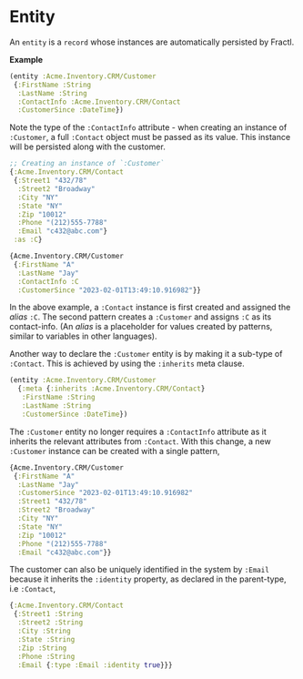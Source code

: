 # Entity

An `entity` is a `record` whose instances are automatically persisted by Fractl.

**Example**

```clojure
(entity :Acme.Inventory.CRM/Customer
 {:FirstName :String
  :LastName :String
  :ContactInfo :Acme.Inventory.CRM/Contact
  :CustomerSince :DateTime})
```

Note the type of the `:ContactInfo` attribute - when creating an instance of `:Customer`,
a full `:Contact` object must be passed as its value. This instance will be persisted along with the
customer.

```clojure
;; Creating an instance of `:Customer`
{:Acme.Inventory.CRM/Contact
 {:Street1 "432/78"
  :Street2 "Broadway"
  :City "NY"
  :State "NY"
  :Zip "10012"
  :Phone "(212)555-7788"
  :Email "c432@abc.com"}
 :as :C}

{Acme.Inventory.CRM/Customer
 {:FirstName "A"
  :LastName "Jay"
  :ContactInfo :C
  :CustomerSince "2023-02-01T13:49:10.916982"}}
```

In the above example, a `:Contact` instance is first created and assigned the *alias* `:C`.
The second pattern creates a `:Customer` and assigns `:C` as its contact-info. (An *alias* is a
placeholder for values created by patterns, similar to variables in other languages).

Another way to declare the `:Customer` entity is by making it a sub-type of `:Contact`. This is
achieved by using the `:inherits` meta clause.

```clojure
(entity :Acme.Inventory.CRM/Customer
  {:meta {:inherits :Acme.Inventory.CRM/Contact}
   :FirstName :String
   :LastName :String
   :CustomerSince :DateTime})
```

The `:Customer` entity no longer requires a `:ContactInfo` attribute as it inherits the relevant attributes from
`:Contact`. With this change, a new `:Customer` instance can be created with a single pattern,

```clojure
{Acme.Inventory.CRM/Customer
 {:FirstName "A"
  :LastName "Jay"
  :CustomerSince "2023-02-01T13:49:10.916982"
  :Street1 "432/78"
  :Street2 "Broadway"
  :City "NY"
  :State "NY"
  :Zip "10012"
  :Phone "(212)555-7788"
  :Email "c432@abc.com"}}
```
The customer can also be uniquely identified in the system by `:Email` because it inherits the `:identity` property,
as declared in the parent-type, i.e `:Contact`,

```clojure
{:Acme.Inventory.CRM/Contact
 {:Street1 :String
  :Street2 :String
  :City :String
  :State :String
  :Zip :String
  :Phone :String
  :Email {:type :Email :identity true}}}
```
